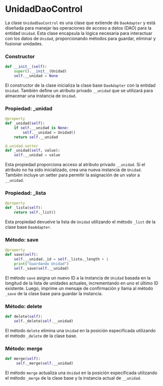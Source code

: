 
# UnidadDaoControl

La clase `UnidadDaoControl` es una clase que extiende de `DaoAdapter` y está diseñada para manejar las operaciones de acceso a datos (DAO) para la entidad `Unidad`. Esta clase encapsula la lógica necesaria para interactuar con los datos de `Unidad`, proporcionando métodos para guardar, eliminar y fusionar unidades.

### Constructor

```python
def __init__(self):
    super().__init__(Unidad)
    self.__unidad = None
```

El constructor de la clase inicializa la clase base `DaoAdapter` con la entidad `Unidad`. También define un atributo privado `__unidad` que se utilizará para almacenar una instancia de `Unidad`.

### Propiedad: _unidad

```python
@property
def _unidad(self):
    if self.__unidad is None:
        self.__unidad = Unidad()
    return self.__unidad

@_unidad.setter
def _unidad(self, value):
    self.__unidad = value
```

Esta propiedad proporciona acceso al atributo privado `__unidad`. Si el atributo no ha sido inicializado, crea una nueva instancia de `Unidad`. También incluye un setter para permitir la asignación de un valor a `__unidad`.

### Propiedad: _lista

```python
@property
def _lista(self):
    return self._list()
```

Esta propiedad devuelve la lista de `Unidad` utilizando el método `_list` de la clase base `DaoAdapter`.

### Método: save

```python
@property    
def save(self):
    self.__unidad._id = self._lista._length + 1
    print("Guardando Unidad")
    self._save(self.__unidad)
```

El método `save` asigna un nuevo ID a la instancia de `Unidad` basada en la longitud de la lista de unidades actuales, incrementando en uno el último ID existente. Luego, imprime un mensaje de confirmación y llama al método `_save` de la clase base para guardar la instancia.

### Método: delete

```python
def delete(self):
    self._delete(self.__unidad) 
```

El método `delete` elimina una `Unidad` en la posición especificada utilizando el método `_delete` de la clase base.

### Método: merge

```python
def merge(self):
     self._merge(self.__unidad)
```

El método `merge` actualiza una `Unidad` en la posición especificada utilizando el método `_merge` de la clase base y la instancia actual de `__unidad`.
